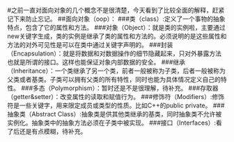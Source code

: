 #之前一直对面向对象的几个概念不是很清楚，今天看到了比较全面的解释，赶紧记下来防止忘记。
##面向对象（oop）：
###类（class）:定义了一个事物的抽象特点，包含了它的属性和方法。
###对象（Object）：就是类的实例啦，主要通过new关键字生成，类的实例是继承了类的属性和方法的。必须说明的是这些属性和方法的对外可见性是可以在类中通过关键字声明的。
###封装（Encapsulation）：就是将数据和对数据操作的细节隐藏起来，只对外暴露方法也就是所谓的接口。这样也能保证对象内部数据的安全。
###继承（Inheritance）：一个类继承了另一个类，前者一般被称为子类，后者一般被称为父类或者基类。子类可以拥有父类的所有特性，同时也能为具体情况定义自己的特性。
###多态（Polymorphism）：暂时还是不是很理解，待补充。
###存取器（getter&setter）：改变属性的读取和赋值行为。
###修饰符（Modifiers）:修饰符是一些关键字，用来限定成员或类型的性质。比如C++的public private。
###抽象类（Abstract Class）:抽象类是供其他类继承的基类，同时抽象类不允许被实例化。抽象类中的抽象方法必须在子类中被实现。
###接口（Interfaces）:看了后还是有点模糊，待补充。